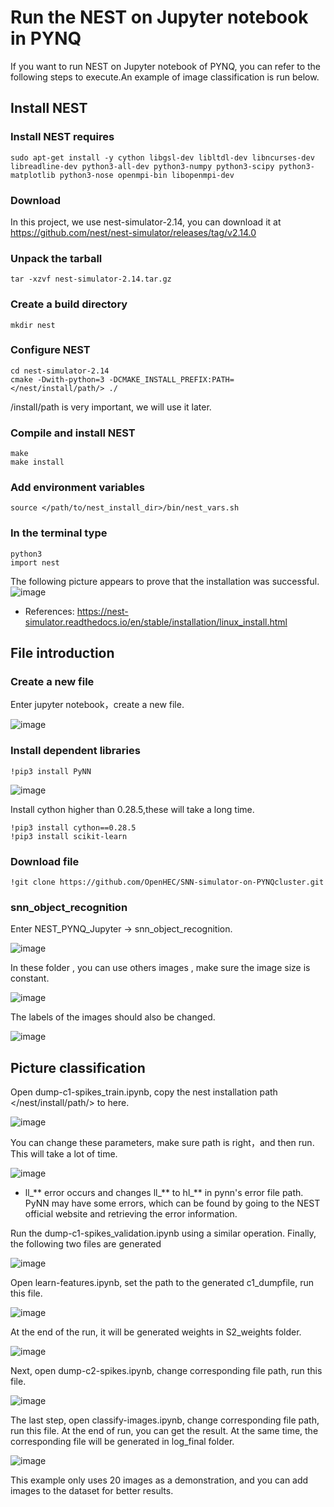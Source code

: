 # Run the NEST on Jupyter notebook in PYNQ
If you want to run NEST on Jupyter notebook of PYNQ, you can refer to the following steps to execute.An example of image classification is run below.
## Install NEST
### Install NEST requires
    sudo apt-get install -y cython libgsl-dev libltdl-dev libncurses-dev libreadline-dev python3-all-dev python3-numpy python3-scipy python3-matplotlib python3-nose openmpi-bin libopenmpi-dev
### Download
In this project, we use nest-simulator-2.14, you can download it at https://github.com/nest/nest-simulator/releases/tag/v2.14.0
### Unpack the tarball
    tar -xzvf nest-simulator-2.14.tar.gz
### Create a build directory
    mkdir nest
### Configure NEST
    cd nest-simulator-2.14 
    cmake -Dwith-python=3 -DCMAKE_INSTALL_PREFIX:PATH=</nest/install/path/> ./
/install/path is very important, we will use it later.
### Compile and install NEST
    make
    make install
### Add environment variables
    source </path/to/nest_install_dir>/bin/nest_vars.sh
### In the terminal type
    python3
    import nest
The following picture appears to prove that the installation was successful.
![image](https://github.com/OpenHEC/SNN-simulator-on-PYNQcluster/blob/master/NEST_PYNQ_Jupyter/image/1.png)
* References: https://nest-simulator.readthedocs.io/en/stable/installation/linux_install.html
## File introduction
### Create a new file
Enter jupyter notebook，create a new file.

![image](https://github.com/OpenHEC/SNN-simulator-on-PYNQcluster/blob/master/NEST_PYNQ_Jupyter/image/2.png)
### Install dependent libraries
    !pip3 install PyNN

![image](https://github.com/OpenHEC/SNN-simulator-on-PYNQcluster/blob/master/NEST_PYNQ_Jupyter/image/3.png)

Install cython higher than 0.28.5,these will take a long time.

    !pip3 install cython==0.28.5
    !pip3 install scikit-learn

### Download file
    !git clone https://github.com/OpenHEC/SNN-simulator-on-PYNQcluster.git
    
### snn_object_recognition
Enter NEST_PYNQ_Jupyter -> snn_object_recognition.

![image](https://github.com/OpenHEC/SNN-simulator-on-PYNQcluster/blob/master/NEST_PYNQ_Jupyter/image/7.png)

In these folder , you can use others images , make sure the image size is constant.

![image](https://github.com/OpenHEC/SNN-simulator-on-PYNQcluster/blob/master/NEST_PYNQ_Jupyter/image/8.png)

The labels of the images should also be changed.

![image](https://github.com/OpenHEC/SNN-simulator-on-PYNQcluster/blob/master/NEST_PYNQ_Jupyter/image/9.png)

## Picture classification
Open dump-c1-spikes_train.ipynb, copy the nest installation path </nest/install/path/> to here. 

![image](https://github.com/OpenHEC/SNN-simulator-on-PYNQcluster/blob/master/NEST_PYNQ_Jupyter/image/10.png)

You can change these parameters, make sure path is right，and then run. This will take a lot of time.

![image](https://github.com/OpenHEC/SNN-simulator-on-PYNQcluster/blob/master/NEST_PYNQ_Jupyter/image/11.png)

* ll_** error occurs and changes ll_** to hl_** in pynn's error file path. PyNN may have some errors, which can be found by going to the NEST official website and retrieving the error information.

Run the dump-c1-spikes_validation.ipynb using a similar operation. Finally, the following two files are generated

![image](https://github.com/OpenHEC/SNN-simulator-on-PYNQcluster/blob/master/NEST_PYNQ_Jupyter/image/12.png)

Open learn-features.ipynb, set the path to the generated c1_dumpfile, run this file.

![image](https://github.com/OpenHEC/SNN-simulator-on-PYNQcluster/blob/master/NEST_PYNQ_Jupyter/image/13.png)

At the end of the run, it will be generated weights in S2_weights folder.

![image](https://github.com/OpenHEC/SNN-simulator-on-PYNQcluster/blob/master/NEST_PYNQ_Jupyter/image/14.png)

Next, open dump-c2-spikes.ipynb, change corresponding file path, run this file.

![image](https://github.com/OpenHEC/SNN-simulator-on-PYNQcluster/blob/master/NEST_PYNQ_Jupyter/image/15.png)

The last step, open classify-images.ipynb, change corresponding file path, run this file. At the end of run, you can get the result. At the same time, the corresponding file will be generated in log_final folder.

![image](https://github.com/OpenHEC/SNN-simulator-on-PYNQcluster/blob/master/NEST_PYNQ_Jupyter/image/17.png)

This example only uses 20 images as a demonstration, and you can add images to the dataset for better results.


